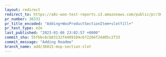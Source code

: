 ```yaml
---
layout: redirect
redirect_to: https://a8c-woo-test-reports.s3.amazonaws.com/public/pr/36331/e2e/index.html
pr_number: 36331
pr_title_encoded: "Adding+WooProductSectionItem+slotfill+"
pr_test_type: e2e
last_published: "2023-01-06 23:02:57 +0000"
commit_sha: 55fbbc6cb83132f4409104c672204f24d05c2f33
commit_message: "Adding Readme"
branch_name: add/36015-mvp-section-slot
---
```

